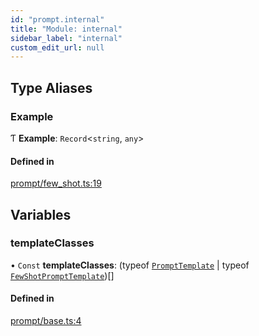 ```yaml
---
id: "prompt.internal"
title: "Module: internal"
sidebar_label: "internal"
custom_edit_url: null
---
```


## Type Aliases

### Example

Ƭ **Example**: `Record`<`string`, `any`\>

#### Defined in

[prompt/few_shot.ts:19](https://github.com/hwchase17/langchainjs/blob/46f8b74/langchain/prompt/few_shot.ts#L19)

## Variables

### templateClasses

• `Const` **templateClasses**: (typeof [`PromptTemplate`](../classes/.PromptTemplate) \| typeof [`FewShotPromptTemplate`](../classes/.FewShotPromptTemplate))[]

#### Defined in

[prompt/base.ts:4](https://github.com/hwchase17/langchainjs/blob/46f8b74/langchain/prompt/base.ts#L4)
